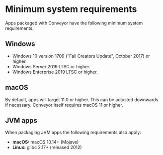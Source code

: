 # Minimum system requirements

Apps packaged with Conveyor have the following minimum system requirements.

## Windows

* Windows 10 version 1709 ("Fall Creators Update", October 2017) or higher.
* Windows Server 2019 LTSC or higher.
* Windows Enterprise 2019 LTSC or higher.

## macOS

By default, apps will target 11.0 or higher. This can be adjusted downwards if necessary. Conveyor itself requires macOS 11 or higher.

## JVM apps

When packaging JVM apps the following requirements also apply:

* **macOS:** macOS 10.14+ (Mojave)
* **Linux:** glibc 2.17+ (released 2012)
